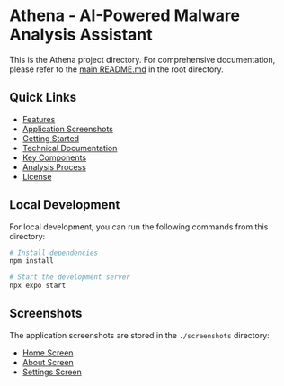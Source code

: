 # Athena - AI-Powered Malware Analysis Assistant

This is the Athena project directory. For comprehensive documentation, please refer to the [main README.md](../README.md) in the root directory.

## Quick Links

- [Features](../README.md#features)
- [Application Screenshots](../README.md#application-screenshots)
- [Getting Started](../README.md#getting-started)
- [Technical Documentation](../README.md#technical-documentation)
- [Key Components](../README.md#key-components)
- [Analysis Process](../README.md#analysis-process)
- [License](../README.md#license)

## Local Development

For local development, you can run the following commands from this directory:

```bash
# Install dependencies
npm install

# Start the development server
npx expo start
```

## Screenshots

The application screenshots are stored in the `./screenshots` directory:

- [Home Screen](./screenshots/homePage.png)
- [About Screen](./screenshots/aboutPage.png)
- [Settings Screen](./screenshots/settingsPage.png)
